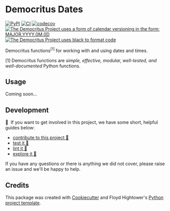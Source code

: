 # Democritus Dates

[![PyPI](https://img.shields.io/pypi/v/d8s-dates.svg)](https://pypi.python.org/pypi/d8s-dates)
[![CI](https://github.com/democritus-project/d8s-dates/workflows/CI/badge.svg)](https://github.com/democritus-project/d8s-dates/actions)
[![codecov](https://codecov.io/gh/democritus-project/d8s-dates/branch/main/graph/badge.svg?token=V0WOIXRGMM)](https://codecov.io/gh/democritus-project/d8s-dates)
[![The Democritus Project uses a form of calendar versioning in the form: `MAJOR.YYYY.0M.0D`](https://img.shields.io/badge/calver-MAJOR.YYYY.0M.0D-22bfda)](https://calver.org/)
[![The Democritus Project uses black to format code](https://img.shields.io/badge/code%20style-black-000000.svg)](https://github.com/psf/black)

Democritus functions<sup>[1]</sup> for working with and using dates and times.

[1] Democritus functions are <i>simple, effective, modular, well-tested, and well-documented</i> Python functions.

## Usage

Coming soon...

## Development

👋 &nbsp;If you want to get involved in this project, we have some short, helpful guides below:

- [contribute to this project 🥇][contributing]
- [test it 🧪][local-dev]
- [lint it 🧹][local-dev]
- [explore it 🔭][local-dev]

If you have any questions or there is anything we did not cover, please raise an issue and we'll be happy to help.

## Credits

This package was created with [Cookiecutter](https://github.com/audreyr/cookiecutter) and Floyd Hightower's [Python project template](https://github.com/fhightower-templates/python-project-template).

[docker]: https://www.docker.com/get-started
[contributing]: https://github.com/democritus-project/.github/blob/main/CONTRIBUTING.md#contributing-a-pr-
[local-dev]: https://github.com/democritus-project/.github/blob/main/CONTRIBUTING.md#local-development-
